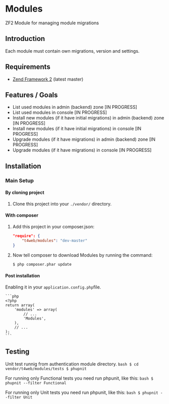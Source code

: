 Modules
==============

ZF2 Module for managing module migrations

Introduction
------------
Each module must contain own migrations, version and settings.

Requirements
------------
* [Zend Framework 2](https://github.com/zendframework/zf2) (latest master)

Features / Goals
----------------
* List used modules in admin (backend) zone [IN PROGRESS]
* List used modules in console [IN PROGRESS]
* Install new modules (if it have initial migrations) in admin (backend) zone [IN PROGRESS]
* Install new modules (if it have initial migrations) in console [IN PROGRESS]
* Upgrade modules (if it have migrations) in admin (backend) zone [IN PROGRESS]
* Upgrade modules (if it have migrations) in console [IN PROGRESS]

Installation
------------
### Main Setup

#### By cloning project

1. Clone this project into your `./vendor/` directory.

#### With composer

1. Add this project in your composer.json:

    ```json
    "require": {
        "t4web/modules": "dev-master"
    }
    ```

2. Now tell composer to download Modules by running the command:

    ```bash
    $ php composer.phar update
    ```

#### Post installation

Enabling it in your `application.config.php`file.

    ```php
    <?php
    return array(
        'modules' => array(
            // ...
            'Modules',
        ),
        // ...
    );
    ```

Testing
------------
Unit test runnig from authentication module directory.
    ```bash
    $ cd vendor/t4web/modules/tests
    $ phupnit
    ```

For running only Functional tests you need run phpunit, like this:
    ```bash
    $ phupnit --filter Functional
    ```

For running only Unit tests you need run phpunit, like this:
    ```bash
    $ phupnit --filter Unit
    ```
